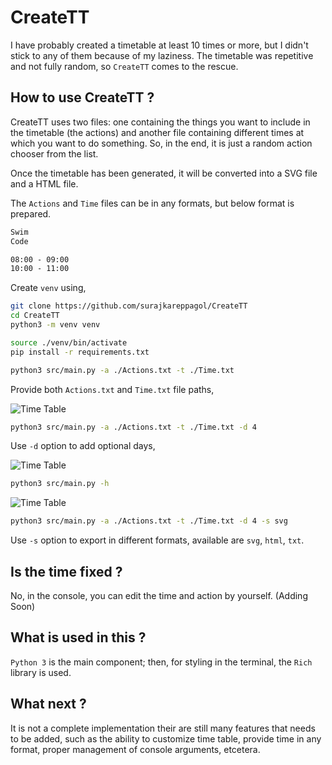 # CreateTT

I have probably created a timetable at least 10 times or more, but I didn't stick to any of them because of my laziness. The timetable was repetitive and not fully random, so `CreateTT` comes to the rescue.

## How to use CreateTT ?

CreateTT uses two files: one containing the things you want to include in the timetable (the actions) and another file containing different times at which you want to do something. So, in the end, it is just a random action chooser from the list.

Once the timetable has been generated, it will be converted into a SVG file and a HTML file.

The `Actions` and `Time` files can be in any formats, but below format is prepared.

```txt
Swim
Code
```

```txt
08:00 - 09:00
10:00 - 11:00
```

Create `venv` using,

```bash
git clone https://github.com/surajkareppagol/CreateTT
cd CreateTT
python3 -m venv venv
```

```bash
source ./venv/bin/activate
pip install -r requirements.txt
```

```bash
python3 src/main.py -a ./Actions.txt -t ./Time.txt
```

Provide both `Actions.txt` and `Time.txt` file paths,

![Time Table](https://raw.githubusercontent.com/surajkareppagol/assets-for-projects/main/CreateTT/CreateTT%20Path.png)

```bash
python3 src/main.py -a ./Actions.txt -t ./Time.txt -d 4
```

Use `-d` option to add optional days,

![Time Table](https://raw.githubusercontent.com/surajkareppagol/assets-for-projects/main/CreateTT/CreateTT%20D.png)

```bash
python3 src/main.py -h
```

![Time Table](https://raw.githubusercontent.com/surajkareppagol/assets-for-projects/main/CreateTT/CreateTT%20Help.png)

```bash
python3 src/main.py -a ./Actions.txt -t ./Time.txt -d 4 -s svg
```

Use `-s` option to export in different formats, available are `svg`, `html`, `txt`.

## Is the time fixed ?

No, in the console, you can edit the time and action by yourself. (Adding Soon)

## What is used in this ?

`Python 3` is the main component; then, for styling in the terminal, the `Rich` library is used.

## What next ?

It is not a complete implementation their are still many features that needs to be added, such as the ability to customize time table, provide time in any format, proper management of console arguments, etcetera.
